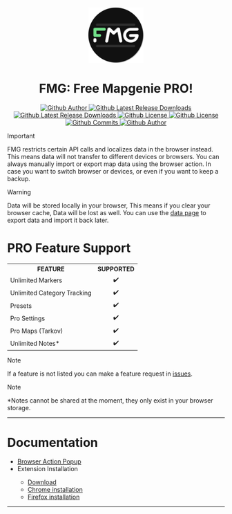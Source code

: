 <p align="center">
  <img src="./src/icons/fmg-icon-128.png" />
  <h1 align="center">FMG: Free Mapgenie PRO!</h1>
</p>
<p align="center">
    <a href="https://github.com/V1P3R-FMG">
        <img alt="Github Author" src="https://img.shields.io/badge/dynamic/json?url=https%3A%2F%2Fraw.githubusercontent.com%2FV1P3R-FMG%2Ffree-map-genie%2Fmain%2Fpackage.json&query=%24.author&label=author" />
    </a>
    <a href="https://github.com/V1P3R-FMG/free-map-genie/releases">
        <img alt="Github Latest Release Downloads" src="https://img.shields.io/github/downloads/V1P3R-FMG/free-map-genie/total" />
    </a>
    <a href="https://github.com/V1P3R-FMG/free-map-genie/releases">
        <img alt="Github Latest Release Downloads" src="https://shields.io/github/downloads/V1P3R-FMG/free-map-genie/latest/total?logo=github" />
    </a>
    <a href="https://github.com/V1P3R-FMG/free-map-genie/blob/main/LICENSE">
        <img alt="Github License" src="https://shields.io/github/license/V1P3R-FMG/free-map-genie?logo=github" />
    </a>
    <a href="https://github.com/V1P3R-FMG/free-map-genie/blob/main/package.json">
        <img alt="Github License" src="https://shields.io/github/package-json/v/V1P3R-FMG/free-map-genie?logo=github" />
    </a>
    <a href="https://github.com/V1P3R-FMG/free-map-genie/commits/main">
        <img alt="Github Commits" src="https://shields.io/github/commit-activity/t/V1P3R-FMG/free-map-genie?logo=github" />
    </a>
    <a href="https://github.com/V1P3R-FMG/free-map-genie/issues">
        <img alt="Github Author" src="https://img.shields.io/github/issues/V1P3R-FMG/free-map-genie" />
    </a>
</p>

> [!IMPORTANT]
> FMG restricts certain API calls and localizes data in the browser instead.
> This means data will not transfer to different devices or browsers. You can always manually
> import or export map data using the browser action.
> In case you want to switch browser or devices, or even if you want to keep a backup.

> [!WARNING]
> Data will be stored locally in your browser, This means if you clear your browser cache, Data will
> be lost as well. You can use the [data page](https://github.com/V1P3R-FMG/docs/popup.md#data) to export data and import it back
> later.

<h1>PRO Feature Support</h1>
<table>
	<tr>
		<th>FEATURE</th>
		<th>SUPPORTED</th>
	</tr>
	<tr>
		<td>Unlimited Markers</td>
		<td align="center">✔️</td>
	</tr>
	<tr>
		<td>Unlimited Category Tracking</td>
		<td align="center">✔️</td>
	</tr>
	<tr>
		<td>Presets</td>
		<td align="center">✔️</td>
	</tr>
	<tr>
		<td>Pro Settings</td>
		<td align="center">✔️</td>
	</tr>
	<tr>
		<td>Pro Maps (Tarkov)</td>
		<td align="center">✔️</td>
	</tr>
	<tr>
		<td>Unlimited Notes*</td>
		<td align="center">✔️</td>
	</tr>
</table>

> [!NOTE]
> If a feature is not listed you can make a feature request in [issues](https://github.com/V1P3R-FMG/free-map-genie/issues).

> [!NOTE]
> \*Notes cannot be shared at the moment, they only exist in your browser storage.
 
<hr/>
<h1>Documentation</h1>
<ul>
	<li><a href="/docs/popup.md">Browser Action Popup</a></li>
    <li>Extension Installation</li>
    <ul>
        <li><a href="https://github.com/V1P3R-FMG/free-map-genie/releases/latest">Download</a></li>
        <li><a href="/docs/installation/chrome.md">Chrome installation</a></li>
        <li><a href="/docs/installation/firefox.md">Firefox installation</a></li>
    </ul>
</ul>

<hr/>

